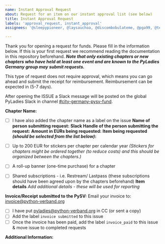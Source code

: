 ```yaml
---
name: Instant Approval Request
about: Request for an item on our instant approval list (see below)
title: Instant Approval Request
labels: 'approval_request, instant_approval'
assignees: '@sleepypioneer, @laysauchoa, @discombobulateme, @pga99, @terezaif'

---
```


Thank you for opening a request for funds. Please fill in the information below. If this is your first request we recommend reading the documentation in this repository beforehand. ***Note that only existing chapters or new chapters who have held at least one event and are known to the PyLadies Germany group may submit requests.***

This type of request does not require approval, which means you can go ahead and submit the receipt for reimbursement. Reimbursement can be expected in (5-7 days).

After opening the ISSUE a Slack message will be posted on the global PyLadies Slack in channel [#city-germany-pysv-fund](https://pyladies.slack.com/archives/C06B761RX6X).

**Chapter Name:**
- [ ] I have also added the chapter name as a label on the issue
**Name of person submitting request:**
**Slack Handle of the person submitting the request:**
**Amount in EURs being requested:**
**Item being requested *(should be selected from the list below)*:**
- [ ] Up to 200 EUR for stickers per chapter per calendar year *(Stickers for chapters might be ordered together (to reduce costs) and this should be organized between the chapters.)*
- [ ] A roll-up banner (one-time purchase) for a chapter
- [ ] Shared subscriptions - i.e. Restream/ Lastpass (these subscriptions should have been agreed upon by the chapters beforehand)
**Item details**
*Add additional details - these will be used for reporting*


**Invoice/Receipt submitted to the PySV:**
Email your invoice to: [invoice@python-verband.org](mailto:invoice@python-verband.org)
- [ ] I have put pyladies@python-verband.org in CC (or sent a copy)
- [ ] Add the label `invoice submitted` to this issue
- [ ] Once the invoice has been paid, add the label `invoice_paid` to this issue & move issue to completed requests

**Additional Information:**

